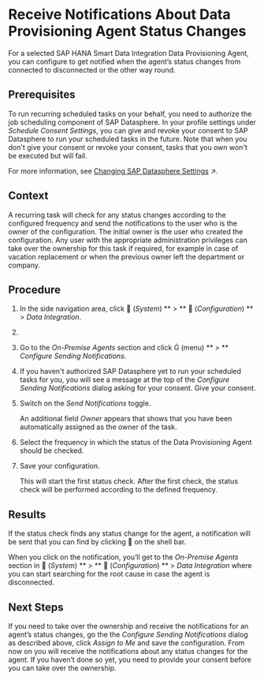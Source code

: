 <!-- loio85790bbfb2644c758e5f2d5a50abfb53 -->

<link rel="stylesheet" type="text/css" href="css/sap-icons.css"/>

# Receive Notifications About Data Provisioning Agent Status Changes

For a selected SAP HANA Smart Data Integration Data Provisioning Agent, you can configure to get notified when the agent’s status changes from connected to disconnected or the other way round.



<a name="loio85790bbfb2644c758e5f2d5a50abfb53__prereq_omt_z5w_w4b"/>

## Prerequisites

To run recurring scheduled tasks on your behalf, you need to authorize the job scheduling component of SAP Datasphere. In your profile settings under *Schedule Consent Settings*, you can give and revoke your consent to SAP Datasphere to run your scheduled tasks in the future. Note that when you don't give your consent or revoke your consent, tasks that you own won't be executed but will fail.

For more information, see [Changing SAP Datasphere Settings](https://help.sap.com/viewer/d4f3c5a0bb074d09ae9b42b2b9bd7a08/cloud/en-US/1084796d09464e78870f32cab8584dfc.html "To view and edit your user profile settings, click your user icon in the shell bar and select Settings. You can control various aspects of the user experience of SAP Datasphere and set data privacy and task scheduling consent options.") :arrow_upper_right:.



<a name="loio85790bbfb2644c758e5f2d5a50abfb53__context_zyk_qkb_3rb"/>

## Context

A recurring task will check for any status changes according to the configured frequency and send the notifications to the user who is the owner of the configuration. The initial owner is the user who created the configuration. Any user with the appropriate administration privileges can take over the ownership for this task if required, for example in case of vacation replacement or when the previous owner left the department or company.



## Procedure

1.  In the side navigation area, click <span class="FPA-icons"></span> \(*System*\) ** \> ** :wrench: \(*Configuration*\) ** \> *Data Integration*.

2.  

3.  Go to the *On-Premise Agents* section and click <span class="SAP-icons"></span> \(menu\) ** \> ** *Configure Sending Notifications*.

4.  If you haven't authorized SAP Datasphere yet to run your scheduled tasks for you, you will see a message at the top of the *Configure Sending Notifications* dialog asking for your consent. Give your consent.

5.  Switch on the *Send Notifications* toggle.

    An additional field *Owner* appears that shows that you have been automatically assigned as the owner of the task.

6.  Select the frequency in which the status of the Data Provisioning Agent should be checked.

7.  Save your configuration.

    This will start the first status check. After the first check, the status check will be performed according to the defined frequency.




<a name="loio85790bbfb2644c758e5f2d5a50abfb53__result_rp2_jnb_3rb"/>

## Results

If the status check finds any status change for the agent, a notification will be sent that you can find by clicking :bell: on the shell bar.

When you click on the notification, you’ll get to the *On-Premise Agents* section in <span class="FPA-icons"></span> \(*System*\) ** \> ** :wrench: \(*Configuration*\) ** \> *Data Integration* where you can start searching for the root cause in case the agent is disconnected.



<a name="loio85790bbfb2644c758e5f2d5a50abfb53__postreq_jdc_g4b_3rb"/>

## Next Steps

If you need to take over the ownership and receive the notifications for an agent’s status changes, go the the *Configure Sending Notifications* dialog as described above, click *Assign to Me* and save the configuration. From now on you will receive the notifications about any status changes for the agent. If you haven’t done so yet, you need to provide your consent before you can take over the ownership.

